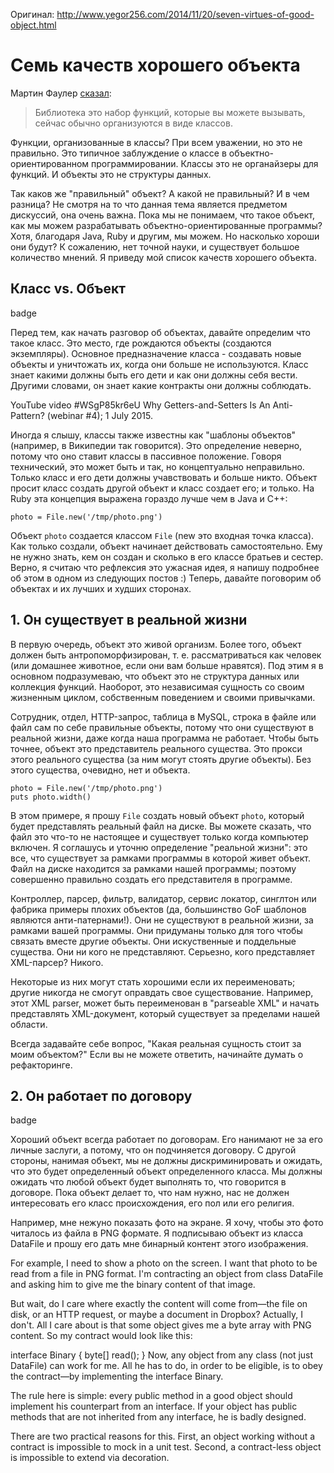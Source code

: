 Оригинал: http://www.yegor256.com/2014/11/20/seven-virtues-of-good-object.html

# Семь качеств хорошего объекта

Мартин Фаулер [сказал](http://martinfowler.com/bliki/InversionOfControl.html):

> Библиотека это набор функций, которые вы можете вызывать, сейчас обычно организуются в виде классов.

Функции, организованные в классы? При всем уважении, но это не правильно. 
Это типичное заблуждение о классе в объектно-ориентированном программировании.
Классы это не органайзеры для функций. И объекты это не структуры данных.

Так каков же "правильный" объект? А какой не правильный? И в чем разница?
Не смотря на то что данная тема является предметом дискуссий, она очень важна.
Пока мы не понимаем, что такое объект, как мы можем разрабатывать объектно-ориентированные программы?
Хотя, благодаря Java, Ruby и другим, мы можем. Но насколько хороши они будут?
К сожалению, нет точной науки, и существует большое количество мнений. 
Я приведу мой список качеств хорошего объекта.



## Класс vs. Объект

badge

Перед тем, как начать разговор об объектах, давайте определим что такое класс. Это место, где рождаются объекты (создаются экземпляры).
Основное предназначение класса - создавать новые объекты и уничтожать их, когда они больше не используются. Класс знает какими должны
быть его дети и как они должны себя вести. Другими словами, он знает какие контракты они должны соблюдать.

YouTube video #WSgP85kr6eU
Why Getters-and-Setters Is An Anti-Pattern? (webinar #4); 1 July 2015.

Иногда я слышу, классы также известны как "шаблоны объектов" (например, в Википедии так говорится). Это определение неверно, 
потому что оно ставит классы в пассивное положение. Говоря технический, это может быть и так, но концептуально неправильно.
Только класс и его дети должны учавствовать и больше никто. Объект просит класс создать другой объект и класс создает его; и только.
На Ruby эта концепция выражена гораздо лучше чем в Java и C++:

```
photo = File.new('/tmp/photo.png')
```

Объект ``photo`` создается классом ``File`` (new это входная точка класса). Как только создали, объект начинает действовать самостоятельно. Ему не нужно знать, кем он создан и сколько в его классе братьев и сестер. Верно, я считаю что рефлексия это
ужасная идея, я напишу подробнее об этом в одном из следующих  постов :) Теперь, давайте поговорим об объектах и их лучших и худших сторонах.

## 1. Он существует в реальной жизни

В первую очередь, объект это живой организм.  Более того, объект должен быть антропоморфизирован, т. е. рассматриваться как человек (или домашнее животное, если они вам больше нравятся). Под этим я в основном подразумеваю, что объект это не структура данных или коллекция функций. Наоборот, это независимая сущность со своим жизненным циклом, собственным поведением и своими привычками.

Сотрудник, отдел, HTTP-запрос, таблица в MySQL, строка в файле или файл сам по себе правильные объекты, потому что они существуют
в реальной жизни, даже когда наша программа не работает. Чтобы быть точнее, объект это представитель реального существа. 
Это прокси этого реального существа (за ним могут стоять другие объекты). Без этого существа, очевидно, нет и объекта.

```
photo = File.new('/tmp/photo.png')
puts photo.width()
```

В этом примере, я прошу ``File`` создать новый объект ``photo``, который будет представлять реальный файл на диске. Вы можете 
сказать, что файл это что-то не настоящее и существует только когда компьютер включен. Я соглашусь и уточню определение 
"реальной жизни": это все, что существует за рамками программы в которой живет объект. Файл на диске находится за рамками нашей
программы; поэтому совершенно правильно создать его представителя в программе.

Контроллер, парсер, фильтр, валидатор, сервис локатор, синглтон или фабрика примеры плохих объектов (да, большинство GoF шаблонов являются анти-патернами!). Они не существуют в реальной жизни, за рамками вашей программы. Они придуманы только для того чтобы
связать вместе другие объекты. Они искуственные и поддельные существа. Они ни кого не представляют. Серьезно, кого представляет
XML-парсер? Никого.

Некоторые из них могут стать хорошими если их переименовать; другие никогда не смогут оправдать свое существование. Например, этот
XML parser, может быть переименован в "parseable XML" и начать представлять XML-документ, который существует за пределами нашей
области.

Всегда задавайте себе вопрос, "Какая реальная сущность стоит за моим объектом?" Если вы не можете ответить, начинайте думать о рефакторинге.


## 2. Он работает по договору

badge

Хороший объект всегда работает по договорам. Его нанимают не за его личные заслуги, а потому, что он подчиняется договору.
С другой стороны, нанимая объект, мы не должны дискриминировать и ожидать, что это будет определенный объект определенного
класса. Мы должны ожидать что любой объект будет выполнять то, что говорится в договоре.
Пока объект делает то, что нам нужно, нас не должен интересовать его класс происхождения, его пол или его религия.

Например, мне нежуно показать фото на экране. Я хочу, чтобы это фото читалось из файла в PNG формате. Я подписываю
объект из класса DataFile и прошу его дать мне бинарный контент этого изображения.

For example, I need to show a photo on the screen. I want that photo to be read from a file in PNG format. I'm contracting an object from class DataFile and asking him to give me the binary content of that image.

But wait, do I care where exactly the content will come from—the file on disk, or an HTTP request, or maybe a document in Dropbox? Actually, I don't. All I care about is that some object gives me a byte array with PNG content. So my contract would look like this:

interface Binary {
  byte[] read();
}
Now, any object from any class (not just DataFile) can work for me. All he has to do, in order to be eligible, is to obey the contract—by implementing the interface Binary.

The rule here is simple: every public method in a good object should implement his counterpart from an interface. If your object has public methods that are not inherited from any interface, he is badly designed.

There are two practical reasons for this. First, an object working without a contract is impossible to mock in a unit test. Second, a contract-less object is impossible to extend via decoration.
